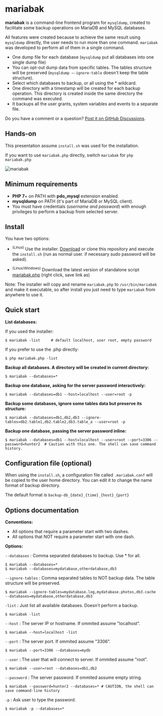 # mariabak

**mariabak** is a command-line frontend program for `mysqldump`, created to facilitate some backup operations on MariaDB and MySQL databases.

All features were created because to achieve the same result using `mysqldump` directly, the user needs to run more than one command. `mariabak` was developed to perform all of them in a single command.

- One dump file for each database (`mysqldump` put all databases into one single dump file)
- You can opt-out dump data from specific tables. The tables structure will be preserved (`mysqldump –-ignore-table` doesn't keep the table structure).
- Select which databases to backup, or all using the * wildcard.
- One directory with a timestamp will be created for each backup operation. This directory is created inside the same directory the command was executed.
- It backups all the user grants, system variables and events to a separate file.

Do you have a comment or a question? [Post it on GitHub Discussions](https://github.com/llagerlof/mariabak/discussions).

## Hands-on

This presentation assume `install.sh` was used for the installation.

If you want to use `mariabak.php` directly, switch `mariabak` for `php mariabak.php`

![mariabak](https://user-images.githubusercontent.com/193798/186650605-9756cf99-a949-4ae7-b470-3154f9c01bb2.gif)

## Minimum requirements

- **PHP 7**+ on PATH with **pdo_mysql** extension enabled.
- **mysqldump** on PATH (it's part of MariaDB or MySQL client).
- You must have credentials (_username and password_) with enough privileges to perform a backup from selected server.

## Install

You have two options:

- <sup>(Linux)</sup> Use the installer. [Download](https://github.com/llagerlof/mariabak/archive/refs/heads/master.zip) or clone this repository and execute the `install.sh` (run as normal user. if necessary sudo password will be asked).

- <sup>(Linux/Windows)</sup> Download the latest version of standalone script [mariabak.php](https://raw.githubusercontent.com/llagerlof/mariabak/master/mariabak.php) (right click, save link as)

Note: The installer will copy and rename `mariabak.php` to `/usr/bin/mariabak` and make it executable, so after install you just need to type `mariabak` from anywhere to use it.

## Quick start

**List databases:**

If you used the installer:

```shell
$ mariabak -list     # default localhost, user root, empty password
```

If you prefer to use the .php directly:

```shell
$ php mariabak.php -list
```

**Backup all databases. A directory will be created in current directory:**

```shell
$ mariabak --databases=*
```

**Backup one database, asking for the server password interactively:**

```shell
$ mariabak --databases=db1 --host=localhost --user=root -p
```

**Backup some databases, ignore some tables data but preserve its structure:**

```shell
$ mariabak --databases=db1,db2,db3 --ignore-tables=db2.table1,db2.table2,db3.table_a --user=root -p
```

**Backup one database, passing the server password inline:**

```shell
$ mariabak --databases=db1 --host=localhost --user=root --port=3306 --password=hunter2  # Caution with this one. The shell can save command history.
```

## Configuration file (optional)

When using the `install.sh`, a configuration file called `.mariabak.conf` will be copied to the user home directory. You can edit it to change the name format of backup directory.

The default format is `backup-db_{date}_{time}_{host}_{port}`

## Options documentation

**Conventions:**

- All options that require a parameter start with two dashes.
- All options that NOT require a parameter start with one dash.

**Options:**

`--databases` : Comma separated databases to backup. Use * for all.

```shell
$ mariabak --databases=*
$ mariabak --databases=mydatabase,otherdatabase,db3
```

`--ignore-tables` : Comma separated tables to NOT backup data. The table structure will be preserved.

```shell
$ mariabak --ignore-tables=mydatabase.log,mydatabase.photos,db3.cache --databases=mydatabase,otherdatabase,db3
```

`-list` : Just list all available databases. Doesn't perform a backup.

```shell
$ mariabak -list
```

`--host` : The server IP or hostname. If ommited assume "localhost".

```shell
$ mariabak --host=localhost -list
```

`--port` : The server port. If ommited assume "3306".

```shell
$ mariabak --port=3306 --databases=mydb
```

`--user` : The user that will connect to server. If ommited assume "root".

```shell
$ mariabak --user=root --databases=db1,db2
```

`--password` : The server password. If ommited assume empty string.

```shell
$ mariabak --password=hunter2 --databases=* # CAUTION, the shell can save command-line history
```

`-p` : Ask user to type the password.

```shell
$ mariabak -p --databases=*
```
